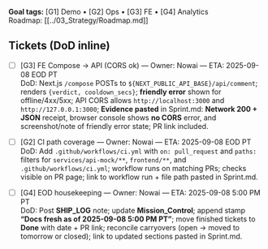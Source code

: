 **Goal tags:** [G1] Demo • [G2] Ops • [G3] FE • [G4] Analytics  
Roadmap: [[../03_Strategy/Roadmap.md]]

## Tickets (DoD inline)
- [ ] [G3] FE Compose → API (CORS ok) — Owner: Nowai — ETA: 2025-09-08 EOD PT  
    DoD: Next.js `/compose` POSTs to `${NEXT_PUBLIC_API_BASE}/api/comment`; renders `{verdict, cooldown_secs}`; **friendly error** shown for offline/4xx/5xx; API CORS allows `http://localhost:3000` and `http://127.0.0.1:3000`; **Evidence pasted** in Sprint.md: **Network 200 + JSON** receipt, browser console shows **no CORS** error, and screenshot/note of friendly error state; PR link included.

- [ ] [G2] CI path coverage — Owner: Nowai — ETA: 2025-09-08 EOD PT  
    DoD: Add `.github/workflows/ci.yml` with `on: pull_request` and `paths:` filters for `services/api-mock/**`, `frontend/**`, and `.github/workflows/ci.yml`; workflow runs on matching PRs; checks visible on PR page; link to workflow run + file path pasted in Sprint.md.

- [ ] [G4] EOD housekeeping — Owner: Nowai — ETA: 2025-09-08 5:00 PM PT  
    DoD: Post **SHIP_LOG** note; update **Mission_Control**; append stamp **“Docs fresh as of 2025-09-08 5:00 PM PT”**; move finished tickets to **Done** with date + PR link; reconcile carryovers (open → moved to tomorrow or closed); link to updated sections pasted in Sprint.md.